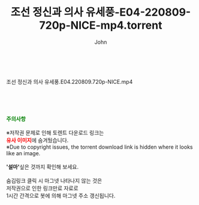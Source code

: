 ﻿---
layout: post
title:  "조선 정신과 의사 유세풍-E04-220809-720p-NICE-mp4.torrent"
author: John
categories: [ 드라마 ]
tags: [  ]
image:  
description: "조선 정신과 의사 유세풍-E04-220809-720p-NICE-mp4 torrent 정보 공유"
toc: true
toc_sticky: true
---

<br>
<div class="view-img">
<a class="view_image" href="https://www.torrentmobile61.com/bbs/view_image.php?fn=%2Fdata%2Ffile%2Fdrama%2F3735182707_M7yL4pAP_3ea3a19fa70883c97ad76e1b6719d90f050523de.jpg" target="_blank"><img alt="" class="img-tag" content="https://www.torrentmobile61.com/data/file/drama/3735182707_M7yL4pAP_3ea3a19fa70883c97ad76e1b6719d90f050523de.jpg" itemprop="image" src="https://www.torrentmobile61.com/data/file/drama/3735182707_M7yL4pAP_3ea3a19fa70883c97ad76e1b6719d90f050523de.jpg"/></a></div><div class="view-content" itemprop="description">
<p>조선 정신과 의사 유세풍.E04.220809.720p-NICE.mp4<br/></p> </div>
    
<br><br><br>
<p data-ke-size="size16"><b><span style="color: green;">주의사항</span></b><br /><br />※저작권 문제로 인해 토렌트 다운로드 링크는<br /><b><span style="color: red;">유사 이미지</span></b>에 숨겨뒀습니다.<br />※Due to copyright issues, the torrent download link is hidden where it looks like an image.<br /><br /><b>'설마'</b>싶은 것까지 확인해 보세요.<br /><br />숨김링크 클릭 시 마그넷 나타나지 않는 것은<br />저작권으로 인한 링크만료 자료로<br />1시간 간격으로 봇에 의해 마그넷 주소 갱신됩니다.</p>
